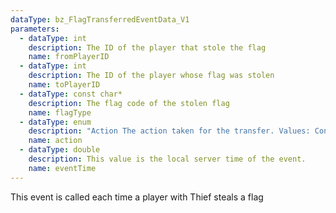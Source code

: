 ```yaml
---
dataType: bz_FlagTransferredEventData_V1
parameters:
  - dataType: int
    description: The ID of the player that stole the flag
    name: fromPlayerID
  - dataType: int
    description: The ID of the player whose flag was stolen
    name: toPlayerID
  - dataType: const char*
    description: The flag code of the stolen flag
    name: flagType
  - dataType: enum
    description: "Action The action taken for the transfer. Values: ContinueSteal, CancelSteal, DropThief"
    name: action
  - dataType: double
    description: This value is the local server time of the event.
    name: eventTime
---
```


This event is called each time a player with Thief steals a flag
